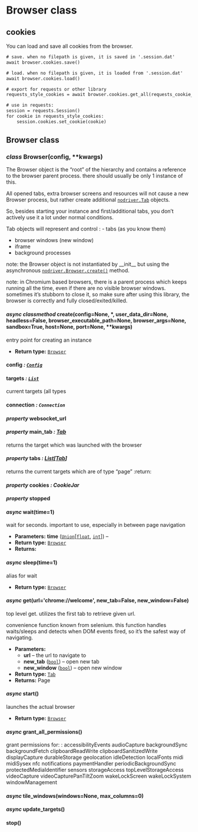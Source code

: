 <a id="browser"></a>

# Browser class

## cookies

You can load and save all cookies from the browser.

```default
# save. when no filepath is given, it is saved in '.session.dat'
await browser.cookies.save()
```

```default
# load. when no filepath is given, it is loaded from '.session.dat'
await browser.cookies.load()
```

```default
# export for requests or other library
requests_style_cookies = await browser.cookies.get_all(requests_cookie_format=True)

# use in requests:
session = requests.Session()
for cookie in requests_style_cookies:
    session.cookies.set_cookie(cookie)
```

## Browser class

### *class* Browser(config, \*\*kwargs)

The Browser object is the “root” of the hierarchy and contains a reference
to the browser parent process.
there should usually be only 1 instance of this.

All opened tabs, extra browser screens and resources will not cause a new Browser process,
but rather create additional [`nodriver.Tab`](tab.md#nodriver.Tab) objects.

So, besides starting your instance and first/additional tabs, you don’t actively use it a lot under normal conditions.

Tab objects will represent and control
: - tabs (as you know them)
  - browser windows (new window)
  - iframe
  - background processes

note:
the Browser object is not instantiated by \_\_init_\_ but using the asynchronous [`nodriver.Browser.create()`](#nodriver.Browser.create) method.

note:
in Chromium based browsers, there is a parent process which keeps running all the time, even if
there are no visible browser windows. sometimes it’s stubborn to close it, so make sure after using
this library, the browser is correctly and fully closed/exited/killed.

#### *async classmethod* create(config=None, \*, user_data_dir=None, headless=False, browser_executable_path=None, browser_args=None, sandbox=True, host=None, port=None, \*\*kwargs)

entry point for creating an instance

* **Return type:**
  [`Browser`](#nodriver.Browser)

#### config *: [`Config`](others_and_helpers.md#nodriver.Config)*

#### targets *: [`List`](https://docs.python.org/3/library/typing.html#typing.List)*

current targets (all types

#### connection *: `Connection`*

#### *property* websocket_url

#### *property* main_tab *: [Tab](tab.md#nodriver.Tab)*

returns the target which was launched with the browser

#### *property* tabs *: [List](https://docs.python.org/3/library/typing.html#typing.List)[[Tab](tab.md#nodriver.Tab)]*

returns the current targets which are of type “page”
:return:

#### *property* cookies *: CookieJar*

#### *property* stopped

#### *async* wait(time=1)

wait for <time> seconds. important to use, especially in between page navigation

* **Parameters:**
  **time** ([`Union`](https://docs.python.org/3/library/typing.html#typing.Union)[[`float`](https://docs.python.org/3/library/functions.html#float), [`int`](https://docs.python.org/3/library/functions.html#int)]) – 
* **Return type:**
  [`Browser`](#nodriver.Browser)
* **Returns:**

#### *async* sleep(time=1)

alias for wait

* **Return type:**
  [`Browser`](#nodriver.Browser)

#### *async* get(url='chrome://welcome', new_tab=False, new_window=False)

top level get. utilizes the first tab to retrieve given url.

convenience function known from selenium.
this function handles waits/sleeps and detects when DOM events fired, so it’s the safest
way of navigating.

* **Parameters:**
  * **url** – the url to navigate to
  * **new_tab** ([`bool`](https://docs.python.org/3/library/functions.html#bool)) – open new tab
  * **new_window** ([`bool`](https://docs.python.org/3/library/functions.html#bool)) – open new window
* **Return type:**
  [`Tab`](tab.md#nodriver.Tab)
* **Returns:**
  Page

#### *async* start()

launches the actual browser

* **Return type:**
  [`Browser`](#nodriver.Browser)

#### *async* grant_all_permissions()

grant permissions for:
: accessibilityEvents
  audioCapture
  backgroundSync
  backgroundFetch
  clipboardReadWrite
  clipboardSanitizedWrite
  displayCapture
  durableStorage
  geolocation
  idleDetection
  localFonts
  midi
  midiSysex
  nfc
  notifications
  paymentHandler
  periodicBackgroundSync
  protectedMediaIdentifier
  sensors
  storageAccess
  topLevelStorageAccess
  videoCapture
  videoCapturePanTiltZoom
  wakeLockScreen
  wakeLockSystem
  windowManagement

#### *async* tile_windows(windows=None, max_columns=0)

#### *async* update_targets()

#### stop()
